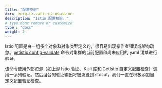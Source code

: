 ```yaml
---
title: "配置校验"
date: 2018-12-29T11:02:05+06:00
description: "Istio 配置校验。"
# type dont remove or customize
type : "docs"
weight: 2
---
```


Istio 配置是由一组多个对象和对象类型定义的，很容易出现操作者错误或架构疏忽。[getistio config-validate](/getistio-cli/reference/getistio_config-validate) 命令对集群的当前配置和尚未应用的 yaml 清单进行验证。

该命令使用外部资源（如上游 Istio 验证、Kiali 库和 GetIstio 自定义配置检查）调用一系列验证。然后组合的验证输出将被发送到 stdout。我们一直在积极添加自定义配置验证检查。